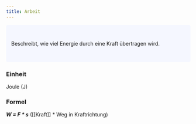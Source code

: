 ```yaml
---
title: Arbeit
---
```

<p style="padding: 3em 1em; background: #f5f7ff; border-radius: 4px;">
    Beschreibt, wie viel Energie durch eine Kraft übertragen wird.
</p>

### Einheit
Joule (J)

### Formel
__*W = F * s*__ ([[Kraft]] * Weg in Kraftrichtung)